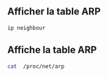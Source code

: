 ## Afficher la table ARP
```Bash
ip neighbour
```

## Affiche la table ARP
```bash
cat  /proc/net/arp
```